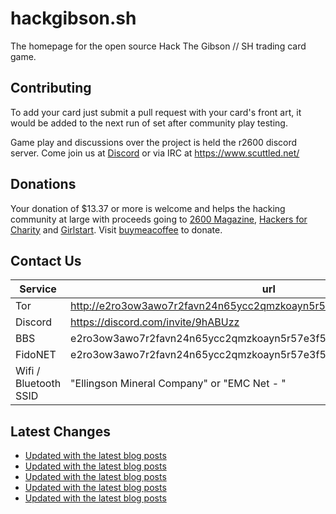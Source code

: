 # hackgibson.sh
The homepage for the open source Hack The Gibson // SH trading card game.


## Contributing

To add your card just submit a pull request with your card's front art, it would be added to the next run of set after community play testing.

Game play and discussions over the project is held the r2600 discord server. Come join us at [Discord](https://discord.com/invite/9hABUzz) or via IRC at https://www.scuttled.net/


## Donations

Your donation of $13.37 or more is welcome and helps the hacking community at large with proceeds going to [2600 Magazine](https://2600.com/), [Hackers for Charity](https://hackersforcharity.org) and [Girlstart](https://girlstart.org).  Visit [buymeacoffee](https://www.buymeacoffee.com/hackgibson.sh) to donate.


## Contact Us

Service | url
-|-
Tor | http://e2ro3ow3awo7r2favn24n65ycc2qmzkoayn5r57e3f56nvjwdcgg32ad.onion
Discord | https://discord.com/invite/9hABUzz
BBS | e2ro3ow3awo7r2favn24n65ycc2qmzkoayn5r57e3f56nvjwdcgg32ad.onion:23
FidoNET | e2ro3ow3awo7r2favn24n65ycc2qmzkoayn5r57e3f56nvjwdcgg32ad.onion:24554
Wifi / Bluetooth SSID | "Ellingson Mineral Company" or "EMC Net - <fidonet address>"

## Latest Changes
<!-- BLOG-POST-LIST:START -->
- [Updated with the latest blog posts](https://github.com/DFW2600/hackgibson.sh/commit/6471b04eda2ddf88ac6e5fcf8519ad9109d4a216)
- [Updated with the latest blog posts](https://github.com/DFW2600/hackgibson.sh/commit/b96e8b7a3078ea7f00fc0a21e465a2e2078b5135)
- [Updated with the latest blog posts](https://github.com/DFW2600/hackgibson.sh/commit/5059bfbab99687932a217bb222a147f58d72b45f)
- [Updated with the latest blog posts](https://github.com/DFW2600/hackgibson.sh/commit/63272be64e4627b5865fd37eaad16e276a706374)
- [Updated with the latest blog posts](https://github.com/DFW2600/hackgibson.sh/commit/ae9d12fb23d11ea22b7ff0da13bd954b4155d2b2)
<!-- BLOG-POST-LIST:END -->
